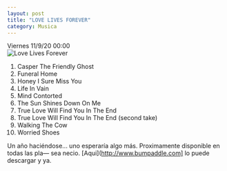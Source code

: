```yaml
---
layout: post
title: "LOVE LIVES FOREVER"
category: Musica
---
```

Viernes 11/9/20 00:00  
![Love Lives Forever](/images/up/posts/lovelivesforever.jpegg)  
  
1. Casper The Friendly Ghost
2. Funeral Home
3. Honey I Sure Miss You
4. Life In Vain
5. Mind Contorted
6. The Sun Shines Down On Me
7. True Love Will Find You In The End
8. True Love Will Find You In The End (second take)
9. Walking The Cow
10. Worried Shoes  
  
Un año haciéndose... uno esperaría algo más. Proximamente disponible en todas las pla— sea necio. 
[Aqui](http://www.bumpaddle.com] lo puede descargar y ya.
